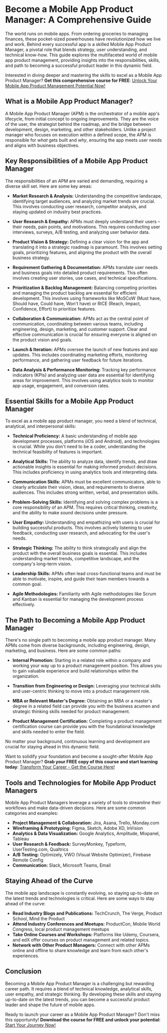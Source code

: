 # Become a Mobile App Product Manager: A Comprehensive Guide

The world runs on mobile apps. From ordering groceries to managing finances, these pocket-sized powerhouses have revolutionized how we live and work. Behind every successful app is a skilled Mobile App Product Manager, a pivotal role that blends strategy, user understanding, and technical know-how. This guide explores the multifaceted world of mobile app product management, providing insights into the responsibilities, skills, and path to becoming a successful product leader in this dynamic field.

Interested in diving deeper and mastering the skills to excel as a Mobile App Product Manager? **Get this comprehensive course for FREE**: [Unlock Your Mobile App Product Management Potential Now!](https://udemywork.com/mobile-app-product-manager)

## What is a Mobile App Product Manager?

A Mobile App Product Manager (APM) is the orchestrator of a mobile app's lifecycle, from initial concept to ongoing improvements. They are the voice of the user, the strategist behind the roadmap, and the bridge between development, design, marketing, and other stakeholders. Unlike a project manager who focuses on execution within a defined scope, the APM is responsible for *what* gets built and *why*, ensuring the app meets user needs and aligns with business objectives.

## Key Responsibilities of a Mobile App Product Manager

The responsibilities of an APM are varied and demanding, requiring a diverse skill set. Here are some key areas:

*   **Market Research & Analysis:** Understanding the competitive landscape, identifying target audiences, and analyzing market trends are crucial. This involves conducting user research, competitor analysis, and staying updated on industry best practices.

*   **User Research & Empathy:** APMs must deeply understand their users – their needs, pain points, and motivations. This requires conducting user interviews, surveys, A/B testing, and analyzing user behavior data.

*   **Product Vision & Strategy:** Defining a clear vision for the app and translating it into a strategic roadmap is paramount. This involves setting goals, prioritizing features, and aligning the product with the overall business strategy.

*   **Requirement Gathering & Documentation:**  APMs translate user needs and business goals into detailed product requirements. This often involves creating user stories, use cases, and technical specifications.

*   **Prioritization & Backlog Management:** Balancing competing priorities and managing the product backlog are essential for efficient development. This involves using frameworks like MoSCoW (Must have, Should have, Could have, Won't have) or RICE (Reach, Impact, Confidence, Effort) to prioritize features.

*   **Collaboration & Communication:** APMs act as the central point of communication, coordinating between various teams, including engineering, design, marketing, and customer support. Clear and effective communication is crucial for ensuring everyone is aligned on the product vision and goals.

*   **Launch & Iteration:** APMs oversee the launch of new features and app updates. This includes coordinating marketing efforts, monitoring performance, and gathering user feedback for future iterations.

*   **Data Analysis & Performance Monitoring:**  Tracking key performance indicators (KPIs) and analyzing user data are essential for identifying areas for improvement. This involves using analytics tools to monitor app usage, engagement, and conversion rates.

## Essential Skills for a Mobile App Product Manager

To excel as a mobile app product manager, you need a blend of technical, analytical, and interpersonal skills:

*   **Technical Proficiency:** A basic understanding of mobile app development processes, platforms (iOS and Android), and technologies is crucial. While you don't need to be a coder, understanding the technical feasibility of features is important.

*   **Analytical Skills:** The ability to analyze data, identify trends, and draw actionable insights is essential for making informed product decisions. This includes proficiency in using analytics tools and interpreting data.

*   **Communication Skills:** APMs must be excellent communicators, able to clearly articulate their vision, ideas, and requirements to diverse audiences. This includes strong written, verbal, and presentation skills.

*   **Problem-Solving Skills:** Identifying and solving complex problems is a core responsibility of an APM. This requires critical thinking, creativity, and the ability to make sound decisions under pressure.

*   **User Empathy:** Understanding and empathizing with users is crucial for building successful products. This involves actively listening to user feedback, conducting user research, and advocating for the user's needs.

*   **Strategic Thinking:** The ability to think strategically and align the product with the overall business goals is essential. This includes understanding market trends, competitive landscape, and the company's long-term vision.

*   **Leadership Skills:** APMs often lead cross-functional teams and must be able to motivate, inspire, and guide their team members towards a common goal.

*   **Agile Methodologies:** Familiarity with Agile methodologies like Scrum and Kanban is essential for managing the development process effectively.

## The Path to Becoming a Mobile App Product Manager

There's no single path to becoming a mobile app product manager. Many APMs come from diverse backgrounds, including engineering, design, marketing, and business. Here are some common paths:

*   **Internal Promotion:** Starting in a related role within a company and working your way up to a product management position. This allows you to gain valuable experience and build relationships within the organization.

*   **Transition from Engineering or Design:** Leveraging your technical skills and user-centric thinking to move into a product management role.

*   **MBA or Relevant Master's Degree:** Obtaining an MBA or a master's degree in a related field can provide you with the business acumen and strategic thinking skills needed for product management.

*   **Product Management Certification:** Completing a product management certification course can provide you with the foundational knowledge and skills needed to enter the field.

No matter your background, continuous learning and development are crucial for staying ahead in this dynamic field.

Want to solidify your foundation and become a sought-after Mobile App Product Manager?  **Grab your FREE copy of this course and start learning today**: [Transform Your Career - Get the Course Here!](https://udemywork.com/mobile-app-product-manager)

## Tools and Technologies for Mobile App Product Managers

Mobile App Product Managers leverage a variety of tools to streamline their workflows and make data-driven decisions. Here are some common categories and examples:

*   **Project Management & Collaboration:** Jira, Asana, Trello, Monday.com
*   **Wireframing & Prototyping:** Figma, Sketch, Adobe XD, InVision
*   **Analytics & Data Visualization:** Google Analytics, Amplitude, Mixpanel, Tableau
*   **User Research & Feedback:** SurveyMonkey, Typeform, UserTesting.com, Qualtrics
*   **A/B Testing:** Optimizely, VWO (Visual Website Optimizer), Firebase Remote Config
*   **Communication:** Slack, Microsoft Teams, Email

## Staying Ahead of the Curve

The mobile app landscape is constantly evolving, so staying up-to-date on the latest trends and technologies is critical. Here are some ways to stay ahead of the curve:

*   **Read Industry Blogs and Publications:** TechCrunch, The Verge, Product School, Mind the Product
*   **Attend Industry Conferences and Meetups:** ProductCon, Mobile World Congress, local product management meetups
*   **Take Online Courses and Workshops:** Platforms like Udemy, Coursera, and edX offer courses on product management and related topics.
*   **Network with Other Product Managers:** Connect with other APMs online and offline to share knowledge and learn from each other's experiences.

## Conclusion

Becoming a Mobile App Product Manager is a challenging but rewarding career path. It requires a blend of technical knowledge, analytical skills, user empathy, and strategic thinking. By developing these skills and staying up-to-date on the latest trends, you can become a successful product leader and shape the future of mobile apps.

Ready to launch your career as a Mobile App Product Manager? Don't miss this opportunity! **Download the course for FREE and unlock your potential**: [Start Your Journey Now!](https://udemywork.com/mobile-app-product-manager)
